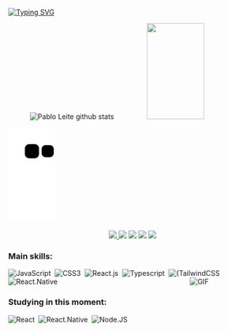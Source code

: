 

[![Typing SVG](https://readme-typing-svg.herokuapp.com/?color=FEFEFE&size=38&center=true&vCenter=true&width=1000&lines=Hello,+my+name+is+Pablo+👋;Be+Welcome!+💻🤟)](https://git.io/typing-svg)

<div align="center">
  <img width="49%" height="195px" src="https://github-readme-stats.vercel.app/api?username=devpbleite&show_icons=true&theme=radical" alt="Pablo Leite github stats" />
  <img width="48%" height="195px"src="https://github-readme-stats.vercel.app/api/top-langs/?username=devpbleite&layout=compact&hide_border=false&title_color=FF1493&text_color=87CEFA&bg_color=0d1117" />
</div>


![Snake animation](https://github.com/devpbleite/devpbleite/blob/output/github-contribution-grid-snake.svg)


<div align="center">
<a href="https://codepen.io/devpbleite" target="_blank"><img src="https://img.shields.io/badge/Codepen-000000?style=for-the-badge&logo=codepen&logoColor=white"</a>
<a href="https://www.codewars.com/users/devpbleite" target="_blank"><img src="https://img.shields.io/badge/Codewars-B1361E?style=for-the-badge&logo=Codewars&logoColor=white" target="_blank"></a>
<a href="https://discord.com/channels/@PabloL#3331" target="_blank"><img src="https://img.shields.io/badge/Discord-7289DA?style=for-the-badge&logo=discord&logoColor=white" target="_blank"></a>
<a href = "mailto:devpbleite@gmail.com"> <img src="https://img.shields.io/badge/-Gmail-%23333?style=for-the-badge&logo=gmail&logoColor=white" target="_blank"></a>
<a href="https://www.linkedin.com/in/pabloleite03/" target="_blank"><img src="https://img.shields.io/badge/LinkedIn-0077B5?style=for-the-badge&logo=linkedin&logoColor=white"  target="_blank"></a>
 </div>

 ### Main skills: 
![JavaScript](https://img.shields.io/badge/JavaScript-F7DF1E?style=for-the-badge&logo=javascript&logoColor=black)&nbsp;
![CSS3](https://img.shields.io/badge/CSS3-1572B6?style=for-the-badge&logo=css3&logoColor=white)&nbsp;
![React.js](https://img.shields.io/badge/React-20232A?style=for-the-badge&logo=react&logoColor=61DAFB)&nbsp;
![Typescript](https://img.shields.io/badge/TypeScript-007ACC?style=for-the-badge&logo=typescript&logoColor=white)&nbsp;
![(TailwindCSS](https://img.shields.io/badge/Tailwind_CSS-38B2AC?style=for-the-badge&logo=tailwind-css&logoColor=white)&nbsp;  
![React.Native](https://img.shields.io/badge/React_Native-20232A?style=for-the-badge&logo=react&logoColor=61DAFB)&nbsp;
<img align="right" alt="GIF" src="https://media.giphy.com/media/qgQUggAC3Pfv687qPC/giphy.gif" width="27%"/>

### Studying in this moment:
![React](https://img.shields.io/badge/React-20232A?style=for-the-badge&logo=react&logoColor=61DAFB)&nbsp;
![React.Native](https://img.shields.io/badge/React_Native-20232A?style=for-the-badge&logo=react&logoColor=61DAFB)&nbsp;
![Node.JS](https://img.shields.io/badge/Node.js-43853D?style=for-the-badge&logo=node.js&logoColor=white)&nbsp;
  





